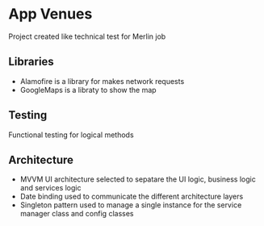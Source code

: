 # App Venues

Project created like technical test for Merlin job 

## Libraries

* Alamofire is a library for makes network requests
* GoogleMaps is a libraty to show the map

## Testing

Functional testing for logical methods 


## Architecture

* MVVM UI architecture selected to sepatare the UI logic, business logic and services logic
* Date binding used to communicate the different architecture layers
* Singleton pattern used to manage a single instance for the service manager class and config classes   